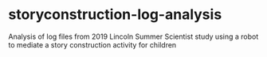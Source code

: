 # storyconstruction-log-analysis
Analysis of log files from 2019 Lincoln Summer Scientist study using a robot to mediate a story construction activity for children
